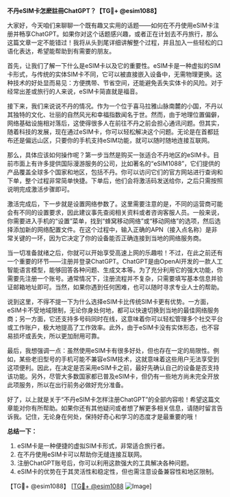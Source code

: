 **不丹eSIM卡怎麽註冊ChatGPT？【TG💪+ @esim1088】**

大家好，今天咱们来聊聊一个既有趣又实用的话题——如何在不丹使用eSIM卡注册并畅享ChatGPT。如果你对这个话题感兴趣，或者正在计划去不丹旅行，那么这篇文章一定不能错过！我将从头到尾详细讲解整个过程，并且加入一些轻松的口语化表达，希望能帮助到有需要的朋友。

首先，让我们了解一下什么是eSIM卡以及它的重要性。eSIM卡是一种虚拟的SIM卡形式，与传统的实体SIM卡不同，它可以被直接嵌入设备中，无需物理更换。这种技术的好处显而易见：方便携带、节省空间，还能避免丢失实体卡的风险。对于经常出差或旅行的人来说，eSIM卡简直就是福音。

接下来，我们来说说不丹的情况。作为一个位于喜马拉雅山脉南麓的小国，不丹以其独特的文化、壮丽的自然风光和幸福指数闻名于世。然而，由于地理位置偏僻，网络基础设施相对落后，这使得很多人在前往不丹之前会担心通讯问题。但其实，随着科技的发展，现在通过eSIM卡，你可以轻松解决这个问题。无论是在首都廷布还是偏远山区，只要你的手机支持eSIM功能，就可以随时随地连接互联网。

那么，具体应该如何操作呢？第一步当然是购买一张适合不丹地区的eSIM卡。目前市面上有许多提供国际漫游服务的公司，比如著名的“eSIM1088”，它们提供的产品覆盖全球多个国家和地区，包括不丹。你可以访问它们的官方网站进行查询和下单，整个过程非常简单快捷。下单后，他们会将激活码发送给你，之后只需按照说明完成激活步骤即可。

激活完成后，下一步就是设置网络参数了。这里需要注意的是，不同的运营商可能会有不同的设置要求，因此建议事先查阅相关资料或者咨询客服人员。一般来说，你需要进入手机的“设置”菜单，找到“蜂窝移动网络”或“移动网络”的选项，然后选择添加新的网络配置文件。在这个过程中，输入正确的APN（接入点名称）是非常关键的一环，因为它决定了你的设备能否正确连接到当地的网络服务商。

当一切准备就绪之后，你就可以开始享受高速上网的乐趣啦！不过，在此之前还有一个重要的环节——注册并登录ChatGPT。ChatGPT是由OpenAI开发的一款人工智能语言模型，能够回答各种问题、生成文本等。为了充分利用它的强大功能，你需要先注册一个账号。通常情况下，注册流程并不复杂，只需要填写基本信息并验证邮箱地址即可。当然，如果你遇到任何困难，也可以随时寻求专业人士的帮助。

说到这里，不得不提一下为什么选择eSIM卡比传统SIM卡更有优势。一方面，eSIM卡不受地域限制，无论你身处何地，都可以快速切换到当地的最佳网络服务商；另一方面，它还支持多号码同时在线，这意味着你可以轻松管理多个社交平台或工作账户，极大地提高了工作效率。此外，由于eSIM卡没有实体形态，也不容易损坏或丢失，所以更加耐用可靠。

最后，我想强调一点：虽然使用eSIM卡有很多好处，但也存在一定的局限性。例如，某些老旧型号的手机可能不兼容eSIM技术，这就意味着这些用户无法享受到这项便利。因此，在决定是否采用eSIM卡之前，最好先确认自己的设备是否支持该功能。另外，尽管大多数国家都已普及eSIM卡，但仍有一些地方尚未完全开放此项服务，所以在出行前务必做好充分准备。

好了，以上就是关于“不丹eSIM卡怎样注册ChatGPT”的全部内容啦！希望这篇文章能对你有所帮助。如果你还有其他疑问或者想了解更多相关信息，请随时留言告诉我。记住，无论身在何处，保持好奇心和学习的态度才是最重要的哦！

**总结一下：**
1. eSIM卡是一种便捷的虚拟SIM卡形式，非常适合旅行者。
2. 在不丹使用eSIM卡可以帮助你无缝连接互联网。
3. 注册ChatGPT账号后，你可以利用这款强大的工具解决各种问题。
4. eSIM卡的优势在于其灵活性和稳定性，但也需注意设备兼容性和地区限制。

【TG💪+ @esim1088】 [[TG💪+ @esim1088](https://t.me/s/esim1088) ![Image](https://i.postimg.cc/4NQfJmqS/Snipaste-2025-05-13-00-14-12.png)]